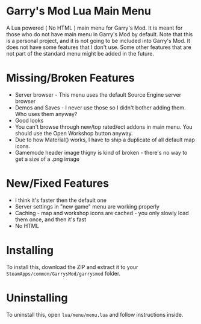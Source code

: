 Garry's Mod Lua Main Menu
=============

A Lua powered ( No HTML ) main menu for Garry's Mod.
It is meant for those who do not have main menu in Garry's Mod by default.
Note that this is a personal project, and it is not going to be included into Garry's Mod.
It does not have some features that I don't use.
Some other features that are not part of the standard menu might be added in the future.

Missing/Broken Features
=============

* Server browser - This menu uses the default Source Engine server browser
* Demos and Saves - I never use those so I didn't bother adding them. Who uses them anyway?
* Good looks
* You can't browse through new/top rated/ect addons in main menu. You should use the Open Workshop button anyway.
* Due to how Material() works, I have to ship a duplicate of all default map icons.
* Gamemode header image thigny is kind of broken - there's no way to get a size of a .png image

New/Fixed Features
=============

* I think it's faster then the default one
* Server settings in "new game" menu are working properly
* Caching - map and workshop icons are cached - you only slowly load them once, and then it's fast
* No HTML

Installing
=============

To install this, download the ZIP and extract it to your ```SteamApps/common/GarrysMod/garrysmod``` folder.

Uninstalling
=============

To uninstall this, open ```lua/menu/menu.lua``` and follow instructions inside.
